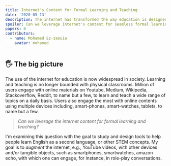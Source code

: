 ```yaml
---
title: Internet's Content for Formal Learning and Teaching
date: '2020-05-13'
description: The internet has transformed the way education is designed. Learning and teaching is no longer bounded with physical classrooms. We engage with online materials to learn about and teach a wide range of topics. We also engage with online contents using multiple devices.
spoiler: Can we leverage internet's content for seamless formal learning and teaching?
papers: 0
contributors: 
  - name: Mohamed Ez-zaouia
    avatar: mohamed
---
```


## 🖐️ The big picture

The use of the internet for education is now widespread in society. Learning and teaching is no longer bounded with physical classrooms. Million of users engage with online materials on Youtube, Medium, Wikipedia, Stackoverflow, Reddit, to name but a few, to learn and teach a wide range of topics on a daily basis. Users also engage the most with online contents using multiple devices including, smart-phones, smart-watches, tablets, to name but a few. 

> *Can we leverage the internet content for formal learning and teaching?* 

I'm examining this question with the goal to study and design tools to help people learn English as a second language, or other STEM concepts. My goal is to *augment* the internet, e.g., YouTube videos, with other devices and/or tangible objects, such as smartphones, smartwatches, amazon echo, with which one can engage, for instance, in role-play conversations.
